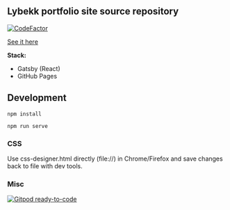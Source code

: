 ## Lybekk portfolio site source repository

[![CodeFactor](https://www.codefactor.io/repository/github/lybekk/lybekk.github.io/badge)](https://www.codefactor.io/repository/github/lybekk/lybekk.github.io)

[See it here](https://lybekk.tech/)

**Stack:**
  * Gatsby (React)
  * GitHub Pages

## Development

`npm install`

`npm run serve`

### CSS

Use css-designer.html directly (file://) in Chrome/Firefox and save changes back to file with dev tools.

### Misc

[![Gitpod ready-to-code](https://img.shields.io/badge/Gitpod-ready--to--code-blue?logo=gitpod)](https://gitpod.io/#https://github.com/lybekk/lybekk.github.io)
